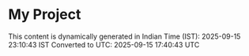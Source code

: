 # My Project

This content is dynamically generated in Indian Time (IST): 2025-09-15 23:10:43 IST
Converted to UTC: 2025-09-15 17:40:43 UTC
